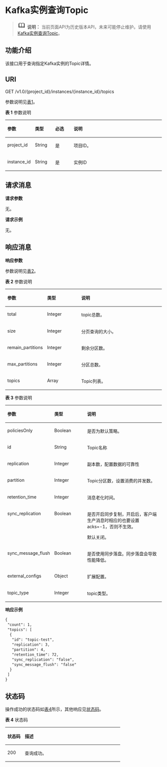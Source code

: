 # Kafka实例查询Topic<a name="kafka-api-180614002"></a>

>![](public_sys-resources/icon-note.gif) **说明：** 
>当前页面API为历史版本API，未来可能停止维护。请使用[Kafka实例查询Topic](Kafka实例查询Topic.md)。

## 功能介绍<a name="zh-cn_topic_0128036881_section281017251256"></a>

该接口用于查询指定Kafka实例的Topic详情。

## URI<a name="zh-cn_topic_0128036881_section153934371214"></a>

GET /v1.0/\{project\_id\}/instances/\{instance\_id\}/topics

参数说明见[表1](#zh-cn_topic_0128036881_table163952313129)。

**表 1**  参数说明

<a name="zh-cn_topic_0128036881_table163952313129"></a>
<table><thead align="left"><tr id="zh-cn_topic_0128036881_row2493193181217"><th class="cellrowborder" valign="top" width="16%" id="mcps1.2.5.1.1"><p id="zh-cn_topic_0128036881_p249343171215"><a name="zh-cn_topic_0128036881_p249343171215"></a><a name="zh-cn_topic_0128036881_p249343171215"></a>参数</p>
</th>
<th class="cellrowborder" valign="top" width="13%" id="mcps1.2.5.1.2"><p id="zh-cn_topic_0128036881_p1549383101214"><a name="zh-cn_topic_0128036881_p1549383101214"></a><a name="zh-cn_topic_0128036881_p1549383101214"></a>类型</p>
</th>
<th class="cellrowborder" valign="top" width="12%" id="mcps1.2.5.1.3"><p id="zh-cn_topic_0128036881_p1249323141214"><a name="zh-cn_topic_0128036881_p1249323141214"></a><a name="zh-cn_topic_0128036881_p1249323141214"></a>必选</p>
</th>
<th class="cellrowborder" valign="top" width="59%" id="mcps1.2.5.1.4"><p id="zh-cn_topic_0128036881_p44932341212"><a name="zh-cn_topic_0128036881_p44932341212"></a><a name="zh-cn_topic_0128036881_p44932341212"></a>说明</p>
</th>
</tr>
</thead>
<tbody><tr id="zh-cn_topic_0128036881_row2493031124"><td class="cellrowborder" valign="top" width="16%" headers="mcps1.2.5.1.1 "><p id="zh-cn_topic_0128036881_p8493153191215"><a name="zh-cn_topic_0128036881_p8493153191215"></a><a name="zh-cn_topic_0128036881_p8493153191215"></a>project_id</p>
</td>
<td class="cellrowborder" valign="top" width="13%" headers="mcps1.2.5.1.2 "><p id="zh-cn_topic_0128036881_p18493103191215"><a name="zh-cn_topic_0128036881_p18493103191215"></a><a name="zh-cn_topic_0128036881_p18493103191215"></a>String</p>
</td>
<td class="cellrowborder" valign="top" width="12%" headers="mcps1.2.5.1.3 "><p id="zh-cn_topic_0128036881_p11493634127"><a name="zh-cn_topic_0128036881_p11493634127"></a><a name="zh-cn_topic_0128036881_p11493634127"></a>是</p>
</td>
<td class="cellrowborder" valign="top" width="59%" headers="mcps1.2.5.1.4 "><p id="zh-cn_topic_0128036881_p114938311210"><a name="zh-cn_topic_0128036881_p114938311210"></a><a name="zh-cn_topic_0128036881_p114938311210"></a>项目ID。</p>
</td>
</tr>
<tr id="zh-cn_topic_0128036881_row74931936127"><td class="cellrowborder" valign="top" width="16%" headers="mcps1.2.5.1.1 "><p id="zh-cn_topic_0128036881_p049393171212"><a name="zh-cn_topic_0128036881_p049393171212"></a><a name="zh-cn_topic_0128036881_p049393171212"></a>instance_id</p>
</td>
<td class="cellrowborder" valign="top" width="13%" headers="mcps1.2.5.1.2 "><p id="zh-cn_topic_0128036881_p1849319381212"><a name="zh-cn_topic_0128036881_p1849319381212"></a><a name="zh-cn_topic_0128036881_p1849319381212"></a>String</p>
</td>
<td class="cellrowborder" valign="top" width="12%" headers="mcps1.2.5.1.3 "><p id="zh-cn_topic_0128036881_p94938319125"><a name="zh-cn_topic_0128036881_p94938319125"></a><a name="zh-cn_topic_0128036881_p94938319125"></a>是</p>
</td>
<td class="cellrowborder" valign="top" width="59%" headers="mcps1.2.5.1.4 "><p id="zh-cn_topic_0128036881_p1949316301217"><a name="zh-cn_topic_0128036881_p1949316301217"></a><a name="zh-cn_topic_0128036881_p1949316301217"></a>实例ID</p>
</td>
</tr>
</tbody>
</table>

## 请求消息<a name="zh-cn_topic_0128036881_section540483191220"></a>

**请求参数**

无。

**请求示例**

无。

## 响应消息<a name="zh-cn_topic_0128036881_section1740614351212"></a>

**响应参数**

参数说明见[表2](#zh-cn_topic_0128036881_table2407333125)。

**表 2**  参数说明

<a name="zh-cn_topic_0128036881_table2407333125"></a>
<table><thead align="left"><tr id="zh-cn_topic_0128036881_row20493934122"><th class="cellrowborder" valign="top" width="23.23%" id="mcps1.2.4.1.1"><p id="zh-cn_topic_0128036881_p16493437123"><a name="zh-cn_topic_0128036881_p16493437123"></a><a name="zh-cn_topic_0128036881_p16493437123"></a>参数</p>
</th>
<th class="cellrowborder" valign="top" width="22.220000000000002%" id="mcps1.2.4.1.2"><p id="zh-cn_topic_0128036881_p1849315317125"><a name="zh-cn_topic_0128036881_p1849315317125"></a><a name="zh-cn_topic_0128036881_p1849315317125"></a>类型</p>
</th>
<th class="cellrowborder" valign="top" width="54.55%" id="mcps1.2.4.1.3"><p id="zh-cn_topic_0128036881_p114931631122"><a name="zh-cn_topic_0128036881_p114931631122"></a><a name="zh-cn_topic_0128036881_p114931631122"></a>说明</p>
</th>
</tr>
</thead>
<tbody><tr id="row228343844"><td class="cellrowborder" valign="top" width="23.23%" headers="mcps1.2.4.1.1 "><p id="p1119016260425"><a name="p1119016260425"></a><a name="p1119016260425"></a>total</p>
</td>
<td class="cellrowborder" valign="top" width="22.220000000000002%" headers="mcps1.2.4.1.2 "><p id="p121919269427"><a name="p121919269427"></a><a name="p121919269427"></a>Integer</p>
</td>
<td class="cellrowborder" valign="top" width="54.55%" headers="mcps1.2.4.1.3 "><p id="p91911026124217"><a name="p91911026124217"></a><a name="p91911026124217"></a>topic总数。</p>
</td>
</tr>
<tr id="row1603517475"><td class="cellrowborder" valign="top" width="23.23%" headers="mcps1.2.4.1.1 "><p id="p3192102610426"><a name="p3192102610426"></a><a name="p3192102610426"></a>size</p>
</td>
<td class="cellrowborder" valign="top" width="22.220000000000002%" headers="mcps1.2.4.1.2 "><p id="p16192142684219"><a name="p16192142684219"></a><a name="p16192142684219"></a>Integer</p>
</td>
<td class="cellrowborder" valign="top" width="54.55%" headers="mcps1.2.4.1.3 "><p id="p919332614217"><a name="p919332614217"></a><a name="p919332614217"></a>分页查询的大小。</p>
</td>
</tr>
<tr id="row17199198124716"><td class="cellrowborder" valign="top" width="23.23%" headers="mcps1.2.4.1.1 "><p id="p13194172624219"><a name="p13194172624219"></a><a name="p13194172624219"></a>remain_partitions</p>
</td>
<td class="cellrowborder" valign="top" width="22.220000000000002%" headers="mcps1.2.4.1.2 "><p id="p319522611423"><a name="p319522611423"></a><a name="p319522611423"></a>Integer</p>
</td>
<td class="cellrowborder" valign="top" width="54.55%" headers="mcps1.2.4.1.3 "><p id="p21963261422"><a name="p21963261422"></a><a name="p21963261422"></a>剩余分区数。</p>
</td>
</tr>
<tr id="row48551820478"><td class="cellrowborder" valign="top" width="23.23%" headers="mcps1.2.4.1.1 "><p id="p181985264421"><a name="p181985264421"></a><a name="p181985264421"></a>max_partitions</p>
</td>
<td class="cellrowborder" valign="top" width="22.220000000000002%" headers="mcps1.2.4.1.2 "><p id="p419832613421"><a name="p419832613421"></a><a name="p419832613421"></a>Integer</p>
</td>
<td class="cellrowborder" valign="top" width="54.55%" headers="mcps1.2.4.1.3 "><p id="p1219918269421"><a name="p1219918269421"></a><a name="p1219918269421"></a>分区总数。</p>
</td>
</tr>
<tr id="zh-cn_topic_0128036881_row349318361214"><td class="cellrowborder" valign="top" width="23.23%" headers="mcps1.2.4.1.1 "><p id="zh-cn_topic_0128036881_p149316320122"><a name="zh-cn_topic_0128036881_p149316320122"></a><a name="zh-cn_topic_0128036881_p149316320122"></a>topics</p>
</td>
<td class="cellrowborder" valign="top" width="22.220000000000002%" headers="mcps1.2.4.1.2 "><p id="zh-cn_topic_0128036881_p1949514321211"><a name="zh-cn_topic_0128036881_p1949514321211"></a><a name="zh-cn_topic_0128036881_p1949514321211"></a>Array</p>
</td>
<td class="cellrowborder" valign="top" width="54.55%" headers="mcps1.2.4.1.3 "><p id="zh-cn_topic_0128036881_p144951938128"><a name="zh-cn_topic_0128036881_p144951938128"></a><a name="zh-cn_topic_0128036881_p144951938128"></a>Topic列表。</p>
</td>
</tr>
</tbody>
</table>

**表 3**  参数说明

<a name="zh-cn_topic_0128036881_table721516381617"></a>
<table><thead align="left"><tr id="zh-cn_topic_0128036881_row521819351615"><th class="cellrowborder" valign="top" width="23.23%" id="mcps1.2.4.1.1"><p id="zh-cn_topic_0128036881_p1421916319160"><a name="zh-cn_topic_0128036881_p1421916319160"></a><a name="zh-cn_topic_0128036881_p1421916319160"></a>参数</p>
</th>
<th class="cellrowborder" valign="top" width="22.220000000000002%" id="mcps1.2.4.1.2"><p id="zh-cn_topic_0128036881_p19220193181611"><a name="zh-cn_topic_0128036881_p19220193181611"></a><a name="zh-cn_topic_0128036881_p19220193181611"></a>类型</p>
</th>
<th class="cellrowborder" valign="top" width="54.55%" id="mcps1.2.4.1.3"><p id="zh-cn_topic_0128036881_p42211734161"><a name="zh-cn_topic_0128036881_p42211734161"></a><a name="zh-cn_topic_0128036881_p42211734161"></a>说明</p>
</th>
</tr>
</thead>
<tbody><tr id="row177251838135014"><td class="cellrowborder" valign="top" width="23.23%" headers="mcps1.2.4.1.1 "><p id="p2205152611429"><a name="p2205152611429"></a><a name="p2205152611429"></a>policiesOnly</p>
</td>
<td class="cellrowborder" valign="top" width="22.220000000000002%" headers="mcps1.2.4.1.2 "><p id="p11206182610429"><a name="p11206182610429"></a><a name="p11206182610429"></a>Boolean</p>
</td>
<td class="cellrowborder" valign="top" width="54.55%" headers="mcps1.2.4.1.3 "><p id="p10206142616425"><a name="p10206142616425"></a><a name="p10206142616425"></a>是否为默认策略。</p>
</td>
</tr>
<tr id="zh-cn_topic_0128036881_row182259318164"><td class="cellrowborder" valign="top" width="23.23%" headers="mcps1.2.4.1.1 "><p id="zh-cn_topic_0128036881_p82278351616"><a name="zh-cn_topic_0128036881_p82278351616"></a><a name="zh-cn_topic_0128036881_p82278351616"></a>id</p>
</td>
<td class="cellrowborder" valign="top" width="22.220000000000002%" headers="mcps1.2.4.1.2 "><p id="zh-cn_topic_0128036881_p7227153111619"><a name="zh-cn_topic_0128036881_p7227153111619"></a><a name="zh-cn_topic_0128036881_p7227153111619"></a>String</p>
</td>
<td class="cellrowborder" valign="top" width="54.55%" headers="mcps1.2.4.1.3 "><p id="zh-cn_topic_0128036881_p52277361617"><a name="zh-cn_topic_0128036881_p52277361617"></a><a name="zh-cn_topic_0128036881_p52277361617"></a>Topic名称</p>
</td>
</tr>
<tr id="row17458933085"><td class="cellrowborder" valign="top" width="23.23%" headers="mcps1.2.4.1.1 "><p id="zh-cn_topic_0128036881_p723243121615"><a name="zh-cn_topic_0128036881_p723243121615"></a><a name="zh-cn_topic_0128036881_p723243121615"></a>replication</p>
</td>
<td class="cellrowborder" valign="top" width="22.220000000000002%" headers="mcps1.2.4.1.2 "><p id="zh-cn_topic_0128036881_p52321939169"><a name="zh-cn_topic_0128036881_p52321939169"></a><a name="zh-cn_topic_0128036881_p52321939169"></a>Integer</p>
</td>
<td class="cellrowborder" valign="top" width="54.55%" headers="mcps1.2.4.1.3 "><p id="zh-cn_topic_0128036881_p52349310161"><a name="zh-cn_topic_0128036881_p52349310161"></a><a name="zh-cn_topic_0128036881_p52349310161"></a>副本数，配置数据的可靠性</p>
</td>
</tr>
<tr id="zh-cn_topic_0128036881_row622718313161"><td class="cellrowborder" valign="top" width="23.23%" headers="mcps1.2.4.1.1 "><p id="zh-cn_topic_0128036881_p132281318163"><a name="zh-cn_topic_0128036881_p132281318163"></a><a name="zh-cn_topic_0128036881_p132281318163"></a>partition</p>
</td>
<td class="cellrowborder" valign="top" width="22.220000000000002%" headers="mcps1.2.4.1.2 "><p id="zh-cn_topic_0128036881_p92304331618"><a name="zh-cn_topic_0128036881_p92304331618"></a><a name="zh-cn_topic_0128036881_p92304331618"></a>Integer</p>
</td>
<td class="cellrowborder" valign="top" width="54.55%" headers="mcps1.2.4.1.3 "><p id="zh-cn_topic_0128036881_p1023023101615"><a name="zh-cn_topic_0128036881_p1023023101615"></a><a name="zh-cn_topic_0128036881_p1023023101615"></a>Topic分区数，设置消费的并发数。</p>
</td>
</tr>
<tr id="zh-cn_topic_0128036881_row102302321617"><td class="cellrowborder" valign="top" width="23.23%" headers="mcps1.2.4.1.1 "><p id="zh-cn_topic_0128036881_p1423419319167"><a name="zh-cn_topic_0128036881_p1423419319167"></a><a name="zh-cn_topic_0128036881_p1423419319167"></a>retention_time</p>
</td>
<td class="cellrowborder" valign="top" width="22.220000000000002%" headers="mcps1.2.4.1.2 "><p id="zh-cn_topic_0128036881_p1023616315167"><a name="zh-cn_topic_0128036881_p1023616315167"></a><a name="zh-cn_topic_0128036881_p1023616315167"></a>Integer</p>
</td>
<td class="cellrowborder" valign="top" width="54.55%" headers="mcps1.2.4.1.3 "><p id="zh-cn_topic_0128036881_p1923619351613"><a name="zh-cn_topic_0128036881_p1923619351613"></a><a name="zh-cn_topic_0128036881_p1923619351613"></a>消息老化时间。</p>
</td>
</tr>
<tr id="zh-cn_topic_0128036881_row1994501616482"><td class="cellrowborder" valign="top" width="23.23%" headers="mcps1.2.4.1.1 "><p id="zh-cn_topic_0128036881_p126894217446"><a name="zh-cn_topic_0128036881_p126894217446"></a><a name="zh-cn_topic_0128036881_p126894217446"></a>sync_replication</p>
</td>
<td class="cellrowborder" valign="top" width="22.220000000000002%" headers="mcps1.2.4.1.2 "><p id="zh-cn_topic_0128036881_p12681342184417"><a name="zh-cn_topic_0128036881_p12681342184417"></a><a name="zh-cn_topic_0128036881_p12681342184417"></a>Boolean</p>
</td>
<td class="cellrowborder" valign="top" width="54.55%" headers="mcps1.2.4.1.3 "><p id="zh-cn_topic_0128036881_p62689423441"><a name="zh-cn_topic_0128036881_p62689423441"></a><a name="zh-cn_topic_0128036881_p62689423441"></a>是否开启同步复制，开启后，客户端生产消息时相应的也要设置acks=-1，否则不生效。</p>
<p id="zh-cn_topic_0128036881_p192687429448"><a name="zh-cn_topic_0128036881_p192687429448"></a><a name="zh-cn_topic_0128036881_p192687429448"></a>默认关闭。</p>
</td>
</tr>
<tr id="zh-cn_topic_0128036881_row62340310167"><td class="cellrowborder" valign="top" width="23.23%" headers="mcps1.2.4.1.1 "><p id="zh-cn_topic_0128036881_p1123719314161"><a name="zh-cn_topic_0128036881_p1123719314161"></a><a name="zh-cn_topic_0128036881_p1123719314161"></a>sync_message_flush</p>
</td>
<td class="cellrowborder" valign="top" width="22.220000000000002%" headers="mcps1.2.4.1.2 "><p id="zh-cn_topic_0128036881_p3237235167"><a name="zh-cn_topic_0128036881_p3237235167"></a><a name="zh-cn_topic_0128036881_p3237235167"></a>Boolean</p>
</td>
<td class="cellrowborder" valign="top" width="54.55%" headers="mcps1.2.4.1.3 "><p id="zh-cn_topic_0128036881_p1923911315167"><a name="zh-cn_topic_0128036881_p1923911315167"></a><a name="zh-cn_topic_0128036881_p1923911315167"></a>是否使用同步落盘。同步落盘会导致性能降低。</p>
</td>
</tr>
<tr id="row177601528105014"><td class="cellrowborder" valign="top" width="23.23%" headers="mcps1.2.4.1.1 "><p id="p1216426184219"><a name="p1216426184219"></a><a name="p1216426184219"></a>external_configs</p>
</td>
<td class="cellrowborder" valign="top" width="22.220000000000002%" headers="mcps1.2.4.1.2 "><p id="p10217526154219"><a name="p10217526154219"></a><a name="p10217526154219"></a>Object</p>
</td>
<td class="cellrowborder" valign="top" width="54.55%" headers="mcps1.2.4.1.3 "><p id="p18217526114211"><a name="p18217526114211"></a><a name="p18217526114211"></a>扩展配置。</p>
</td>
</tr>
<tr id="row1252633216502"><td class="cellrowborder" valign="top" width="23.23%" headers="mcps1.2.4.1.1 "><p id="p19218112674216"><a name="p19218112674216"></a><a name="p19218112674216"></a>topic_type</p>
</td>
<td class="cellrowborder" valign="top" width="22.220000000000002%" headers="mcps1.2.4.1.2 "><p id="p921882654212"><a name="p921882654212"></a><a name="p921882654212"></a>Integer</p>
</td>
<td class="cellrowborder" valign="top" width="54.55%" headers="mcps1.2.4.1.3 "><p id="p192181926104210"><a name="p192181926104210"></a><a name="p192181926104210"></a>topic类型。</p>
</td>
</tr>
</tbody>
</table>

**响应示例**

```
{
 "count": 1,
 "topics": [
  {
   "id": "topic-test",
   "replication": 3,
   "partition": 4,
   "retention_time": 72,
   "sync_replication": "false",
   "sync_message_flush": "false"
  }
 ]
}
```

## 状态码<a name="zh-cn_topic_0128036881_section17430153151212"></a>

操作成功的状态码如[表4](#zh-cn_topic_0128036881_table64308351212)所示，其他响应见[状态码](状态码.md)。

**表 4**  状态码

<a name="zh-cn_topic_0128036881_table64308351212"></a>
<table><thead align="left"><tr id="zh-cn_topic_0128036881_row204961735122"><th class="cellrowborder" valign="top" width="15.15%" id="mcps1.2.3.1.1"><p id="zh-cn_topic_0128036881_p3496133121"><a name="zh-cn_topic_0128036881_p3496133121"></a><a name="zh-cn_topic_0128036881_p3496133121"></a>状态码</p>
</th>
<th class="cellrowborder" valign="top" width="84.85000000000001%" id="mcps1.2.3.1.2"><p id="zh-cn_topic_0128036881_p0496103161220"><a name="zh-cn_topic_0128036881_p0496103161220"></a><a name="zh-cn_topic_0128036881_p0496103161220"></a>描述</p>
</th>
</tr>
</thead>
<tbody><tr id="zh-cn_topic_0128036881_row949618381217"><td class="cellrowborder" valign="top" width="15.15%" headers="mcps1.2.3.1.1 "><p id="zh-cn_topic_0128036881_p849618371213"><a name="zh-cn_topic_0128036881_p849618371213"></a><a name="zh-cn_topic_0128036881_p849618371213"></a>200</p>
</td>
<td class="cellrowborder" valign="top" width="84.85000000000001%" headers="mcps1.2.3.1.2 "><p id="zh-cn_topic_0128036881_p24961391213"><a name="zh-cn_topic_0128036881_p24961391213"></a><a name="zh-cn_topic_0128036881_p24961391213"></a>查询成功。</p>
</td>
</tr>
</tbody>
</table>

